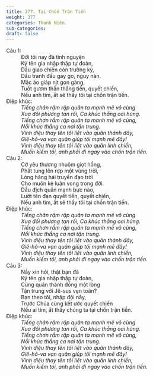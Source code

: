 ```yaml
---
title: 377. Tại Chốn Trận Tiền
weight: 377
categories: Thanh Niên
sub-categories: 
draft: false
---
```

<dl><dt>Câu 1:</dt><dd data-verse="1">Đời tôi nay đà tình nguyện <br/>Ký tên gia nhập thập tự đoàn, <br/>Dầu giao chiến còn trường kỳ, <br/>Dầu tranh đấu gay go, nguy nàn. <br/>Mặc áo giáp nịt gọn gàng, <br/>Tuốt gươm thần thẳng tiến, quyết chiến, <br/>Nếu anh tìm, ắt sẽ thấy tôi tại chốn trận tiền. </dd><dt>Điệp khúc:</dt><dd data-chorus="1"><em>Tiếng chân rậm rập quân ta mạnh mẽ vô cùng <br/>Xua đối phương tan rồi, Ca khúc thắng oai hùng. <br/>Tiếng chơn rầm rập quân ta mạnh mẽ vô cùng, <br/>Nổi khúc thắng ca nơi tận trung. <br/>Vinh diệu thay tên tôi liệt vào quân thánh đây, <br/>Giê-hô-va vạn quân giúp tôi mạnh mẽ đây! <br/>Vinh diệu thay tên tôi liệt vào quân linh chiến, <br/>Muốn kiếm tôi, anh phải đi ngay vào chốn trận tiền. </em></dd><dt>Câu 2:</dt><dd data-verse="2">Cờ yêu thương nhuộm giọt hồng, <br/>Phất tung lên rợp một vùng trời, <br/>Lòng hăng hái truyền đạo trời <br/>Cho muôn kẻ luân vong trong đời. <br/>Dầu địch quân mạnh bực nào, <br/>Lướt tên đạn quyết tiến, quyết chiến, <br/>Nếu anh tìm, ắt sẽ thấy tôi tại chốn trận tiền. </dd><dt>Điệp khúc:</dt><dd data-chorus="1"><em>Tiếng chân rậm rập quân ta mạnh mẽ vô cùng <br/>Xua đối phương tan rồi, Ca khúc thắng oai hùng. <br/>Tiếng chơn rầm rập quân ta mạnh mẽ vô cùng, <br/>Nổi khúc thắng ca nơi tận trung. <br/>Vinh diệu thay tên tôi liệt vào quân thánh đây, <br/>Giê-hô-va vạn quân giúp tôi mạnh mẽ đây! <br/>Vinh diệu thay tên tôi liệt vào quân linh chiến, <br/>Muốn kiếm tôi, anh phải đi ngay vào chốn trận tiền. </em></dd><dt>Câu 3:</dt><dd data-verse="3">Nầy xin hỏi, thật bạn đã <br/>Ký tên gia nhập thập tự đoàn, <br/>Cùng quân thánh đồng một lòng <br/>Tận trung với Jê-sus vẹn toàn? <br/>Bạn theo tôi, nhập đội nầy, <br/>Trước Chúa cùng kết ước quyết chiến <br/>Nếu ai tìm, ắt thấy chúng ta tại chốn trận tiền. </dd><dt>Điệp khúc:</dt><dd data-chorus="1"><em>Tiếng chân rậm rập quân ta mạnh mẽ vô cùng <br/>Xua đối phương tan rồi, Ca khúc thắng oai hùng. <br/>Tiếng chơn rầm rập quân ta mạnh mẽ vô cùng, <br/>Nổi khúc thắng ca nơi tận trung. <br/>Vinh diệu thay tên tôi liệt vào quân thánh đây, <br/>Giê-hô-va vạn quân giúp tôi mạnh mẽ đây! <br/>Vinh diệu thay tên tôi liệt vào quân linh chiến, <br/>Muốn kiếm tôi, anh phải đi ngay vào chốn trận tiền. </em></dd></dl>